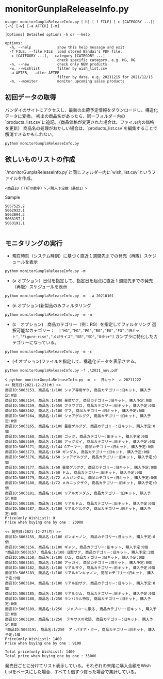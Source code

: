 # monitorGunplaReleaseInfo.py


```
usage: monitorGunplaReleaseInfo.py [-h] [-f FILE] [-c [CATEGORY ...]] [-n] [-w] [-a AFTER] [-m]

[Options] Detailed options -h or --help

options:
  -h, --help            show this help message and exit
  -f FILE, --file FILE  load stored Bandai's PDF file.
  -c [CATEGORY ...], --category [CATEGORY ...]
                        check specific category. e.g. MG, RG
  -n, --new             check only NEW products
  -w, --wishlist        filter by wish_list.csv
  -a AFTER, --after AFTER
                        filter by date. e.g. 20211215 for 2021/12/15
  -m, --moniter         monitor upcoming sales products
```
  
 

<h2>初回データの取得</h2>
バンダイのサイトにアクセスし、最新の出荷予定情報をダウンロードし、構造化データに変換。
初出の商品名があったら、同一フォルダー内の`products_list.csv`に追記。（商品価格が変更された場合は、ファイル内の価格を更新）
商品名の処理がおかしい場合は、`products_list.csv`を編集することで解消できるかもしれない。

```
python monitorGunplaReleaseInfo.py
```


<h2>欲しいものリストの作成 </h2>
`/monitorGunplaReleaseInfo.py`と同じフォルダー内に`wish_list.csv`というファイルを作成。

```wish_list.csvのフォーマット
<商品ID（７桁の数字）>,<購入予定数（最低1）>
```

Sample
  
```
5057525,2
5062932,1
5063094,3
5063157,1
5063191,1
 
```

<h2>モニタリングの実行</h2>

- 現在時刻（システム時刻）に基づく直近１週間先までの発売（再販）スケジュールを表示

```
python monitorGunplaReleaseInfo.py -m 
```

- (a オプション）日付を指定して、指定日を起点に直近１週間先までの発売（再販）スケジュールを表示

```2021年1月1日を起点
python monitorGunplaReleaseInfo.py -m  -a 20210101
```

- (n オプション)新製品のみフィルタリング

```
python monitorGunplaReleaseInfo.py -m -n
```


- (c　オプション)　商品カテゴリー（例：RG）を指定してフィルタリング
選択可能なカテゴリー：　`["HG","MG","PG","RG","EG","FG","旧キット","Figure-rise","メガサイズ","BB","SD","Other"]`
ガンプラに特化したカテゴリーになっている。

```
python monitorGunplaReleaseInfo.py -m -c 
```


- (-f オプション)ファイルを指定して、構造化データを表示させる。

```
python monitorGunplaReleaseInfo.py -f .\2021_nov.pdf
```

```:実行例
$ python monitorGunplaReleaseInfo.py -m -c  旧キット -a 20211222
<< 発売日:2021-12-23(木) >>
商品ID:5063153, 商品名:1/100 シャア専用ザク, 商品カテゴリー:旧キット, 購入予定:0個
商品ID:5063154, 商品名:1/100 量産ザク, 商品カテゴリー:旧キット, 購入予定:0個
商品ID:5063159, 商品名:1/550 ブラウブロ, 商品カテゴリー:旧キット, 購入予定:0個
商品ID:5063162, 商品名:1/100 グフ, 商品カテゴリー:旧キット, 購入予定:0個
商品ID:5063164, 商品名:1/100 シャアゲルググ, 商品カテゴリー:旧キット, 購入予定:0個
商品ID:5063165, 商品名:1/100 量産ゲルググ, 商品カテゴリー:旧キット, 購入予定:0個
商品ID:5063168, 商品名:1/100 ゴック, 商品カテゴリー:旧キット, 購入予定:0個
商品ID:5063169, 商品名:1/100 アッグガイ, 商品カテゴリー:旧キット, 購入予定:0個
商品ID:5063171, 商品名:1/144 Gアーマー, 商品カテゴリー:旧キット, 購入予定:0個
商品ID:5063173, 商品名:1/60 ガンダム, 商品カテゴリー:旧キット, 購入予定:0個
商品ID:5063176, 商品名:1/60 シャアゲルググ, 商品カテゴリー:旧キット, 購入予定:0個
商品ID:5063177, 商品名:1/60 量産ゲルググ, 商品カテゴリー:旧キット, 購入予定:0個
商品ID:5063178, 商品名:1/60 ドム, 商品カテゴリー:旧キット, 購入予定:0個
商品ID:5063179, 商品名:1/72 メカガンダム, 商品カテゴリー:旧キット, 購入予定:0個
商品ID:5063180, 商品名:1/72 メカニックザク, 商品カテゴリー:旧キット, 購入予定:0個
商品ID:5063181, 商品名:1/100 リアルガンダム, 商品カテゴリー:旧キット, 購入予定:0個
商品ID:5063186, 商品名:1/100 リアルドム, 商品カテゴリー:旧キット, 購入予定:0個
商品ID:5063187, 商品名:1/100 リアルゲルググ, 商品カテゴリー:旧キット, 購入予定:0個
Price(only WishList): 0
Price when buying one by one : 23900

<< 発売日:2021-12-27(月) >>
商品ID:5063155, 商品名:1/100 ガンキャノン, 商品カテゴリー:旧キット, 購入予定:0個
商品ID:5063156, 商品名:1/100 ギャン, 商品カテゴリー:旧キット, 購入予定:0個
*商品ID:5063157, 商品名:1/100 旧型ザク, 商品カテゴリー:旧キット, 購入予定:1個
商品ID:5063158, 商品名:1/100 ジム, 商品カテゴリー:旧キット, 購入予定:0個
商品ID:5063161, 商品名:1/100 アッガイ, 商品カテゴリー:旧キット, 購入予定:0個
商品ID:5063182, 商品名:1/100 リアルザク, 商品カテゴリー:旧キット, 購入予定:0個
商品ID:5063183, 商品名:1/100 リアルガンキャノン, 商品カテゴリー:旧キット, 購入予定:0個
商品ID:5063184, 商品名:1/100 リアル旧ザク, 商品カテゴリー:旧キット, 購入予定:0個
商品ID:5063185, 商品名:1/100 リアルジム, 商品カテゴリー:旧キット, 購入予定:0個
商品ID:5063188, 商品名:1/250 ランバラル特攻, 商品カテゴリー:旧キット, 購入予定:0個
商品ID:5063189, 商品名:1/250  ジャブローに散る, 商品カテゴリー:旧キット, 購入予定:0個
商品ID:5063190, 商品名:1/250  テキサスの攻防, 商品カテゴリー:旧キット, 購入予定:0個
*商品ID:5063191, 商品名:1/250  ア・バオア・クー, 商品カテゴリー:旧キット, 購入予定:1個
Price(only WishList): 1400
Price when buying one by one : 9100

Total price(only WishList): 1400
Total price when buying one by one : 33000

```
発売日ごとに分けてリスト表示している。それぞれの末尾に購入金額をWish Listをベースにした場合、すべて１個ずつ買った場合で集計している。
  

